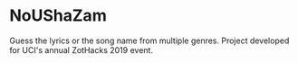 # NoUShaZam
Guess the lyrics or the song name from multiple genres. Project developed for UCI's annual ZotHacks 2019 event.
